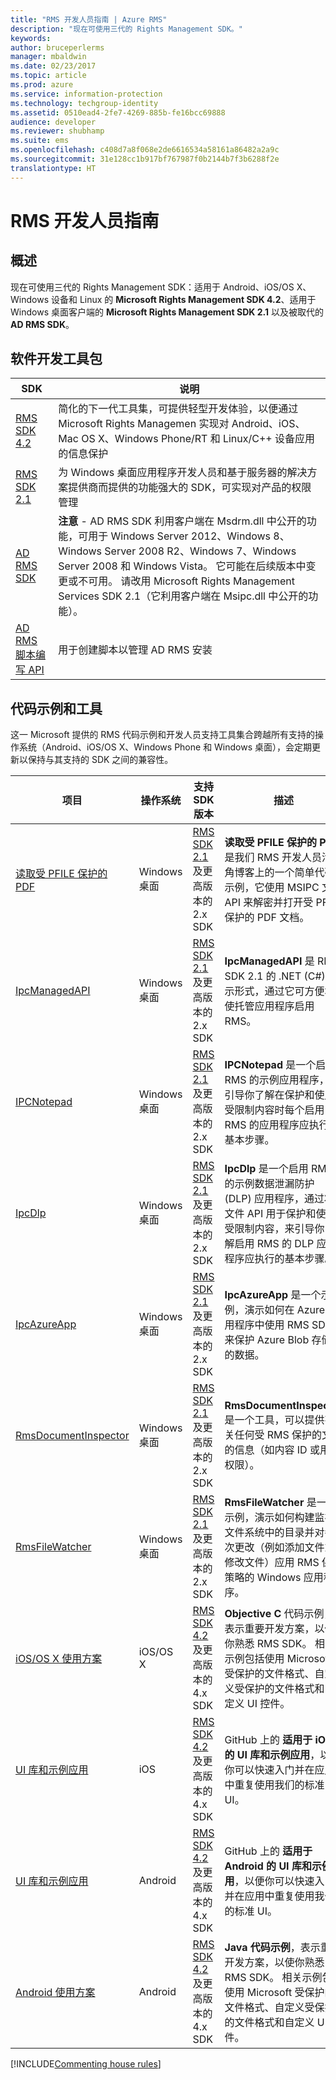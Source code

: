 ```yaml
---
title: "RMS 开发人员指南 | Azure RMS"
description: "现在可使用三代的 Rights Management SDK。"
keywords: 
author: bruceperlerms
manager: mbaldwin
ms.date: 02/23/2017
ms.topic: article
ms.prod: azure
ms.service: information-protection
ms.technology: techgroup-identity
ms.assetid: 0510ead4-2fe7-4269-885b-fe16bcc69888
audience: developer
ms.reviewer: shubhamp
ms.suite: ems
ms.openlocfilehash: c408d7a8f068e2de6616534a58161a86482a2a9c
ms.sourcegitcommit: 31e128cc1b917bf767987f0b2144b7f3b6288f2e
translationtype: HT
---
```

# <a name="rms-developers-guide"></a>RMS 开发人员指南

## <a name="overview"></a>概述 ##
现在可使用三代的 Rights Management SDK：适用于 Android、iOS/OS X、Windows 设备和 Linux 的 **Microsoft Rights Management SDK 4.2**、适用于 Windows 桌面客户端的 **Microsoft Rights Management SDK 2.1** 以及被取代的 **AD RMS SDK**。

## <a name="software-development-kits"></a>软件开发工具包 ##
| SDK | 说明 |
|------|---------|
| [RMS SDK 4.2](active-directory-rights-management-services-multi-platform-thin-client-sdk-portal.md) | 简化的下一代工具集，可提供轻型开发体验，以便通过 Microsoft Rights Managemen 实现对 Android、iOS、Mac OS X、Windows Phone/RT 和 Linux/C++ 设备应用的信息保护 |
| [RMS SDK 2.1](microsoft-information-protection-and-control-client-portal.md) | 为 Windows 桌面应用程序开发人员和基于服务器的解决方案提供商而提供的功能强大的 SDK，可实现对产品的权限管理|
|[AD RMS SDK]()|**注意** - AD RMS SDK 利用客户端在 Msdrm.dll 中公开的功能，可用于 Windows Server 2012、Windows 8、Windows Server 2008 R2、Windows 7、Windows Server 2008 和 Windows Vista。 它可能在后续版本中变更或不可用。 请改用 Microsoft Rights Management Services SDK 2.1（它利用客户端在 Msipc.dll 中公开的功能）。|
|[AD RMS 脚本编写 API]()| 用于创建脚本以管理 AD RMS 安装|

## <a name="code-samples-and-tools"></a>代码示例和工具 ##
这一 Microsoft 提供的 RMS 代码示例和开发人员支持工具集合跨越所有支持的操作系统（Android、iOS/OS X、Windows Phone 和 Windows 桌面），会定期更新以保持与其支持的 SDK 之间的兼容性。

| 项目 | 操作系统 | 支持 SDK 版本 | 描述 |
|------|------------------|------------------------|-------------|
| [读取受 PFILE 保护的 PDF](https://blogs.msdn.microsoft.com/rms/2015/11/09/reading-a-pfile-protected-pdf/) | Windows 桌面| [RMS SDK 2.1](microsoft-information-protection-and-control-client-portal.md) 及更高版本的 2.x SDK | **读取受 PFILE 保护的 PDF** 是我们 RMS 开发人员活动角博客上的一个简单代码示例，它使用 MSIPC 文件 API 来解密并打开受 PFILE 保护的 PDF 文档。|
| [IpcManagedAPI](https://github.com/Azure-Samples/active-directory-dotnet-rms) | Windows 桌面 | [RMS SDK 2.1](microsoft-information-protection-and-control-client-portal.md) 及更高版本的 2.x SDK | **IpcManagedAPI** 是 RMS SDK 2.1 的 .NET (C#) 表示形式，通过它可方便地使托管应用程序启用 RMS。|
| [IPCNotepad](https://code.msdn.microsoft.com/ipcnotepad-sample-f67dae80) | Windows 桌面 | [RMS SDK 2.1](microsoft-information-protection-and-control-client-portal.md) 及更高版本的 2.x SDK| **IPCNotepad** 是一个启用 RMS 的示例应用程序，可引导你了解在保护和使用受限制内容时每个启用 RMS 的应用程序应执行的基本步骤。|
| [IpcDlp](https://github.com/Azure-Samples/active-directory-dotnet-rms)|Windows 桌面|[RMS SDK 2.1](microsoft-information-protection-and-control-client-portal.md) 及更高版本的 2.x SDK|**IpcDlp** 是一个启用 RMS 的示例数据泄漏防护 (DLP) 应用程序，通过将文件 API 用于保护和使用受限制内容，来引导你了解启用 RMS 的 DLP 应用程序应执行的基本步骤。|
| [IpcAzureApp](https://github.com/Azure-Samples/active-directory-dotnet-rms) | Windows 桌面|[RMS SDK 2.1](microsoft-information-protection-and-control-client-portal.md) 及更高版本的 2.x SDK|**IpcAzureApp** 是一个示例，演示如何在 Azure 应用程序中使用 RMS SDK 来保护 Azure Blob 存储中的数据。|
| [RmsDocumentInspector](https://github.com/Azure-Samples/active-directory-dotnet-rms) | Windows 桌面|[RMS SDK 2.1](microsoft-information-protection-and-control-client-portal.md) 及更高版本的 2.x SDK|**RmsDocumentInspector** 是一个工具，可以提供有关任何受 RMS 保护的文件的信息（如内容 ID 或用户权限）。|
| [RmsFileWatcher](https://github.com/Azure-Samples/active-directory-dotnet-rms) | Windows 桌面|[RMS SDK 2.1](microsoft-information-protection-and-control-client-portal.md) 及更高版本的 2.x SDK|**RmsFileWatcher** 是一个示例，演示如何构建监视文件系统中的目录并对每次更改（例如添加文件或修改文件）应用 RMS 保护策略的 Windows 应用程序。|
| [iOS/OS X 使用方案](https://msdn.microsoft.com/library/dn758307(v=vs.85).aspx) |iOS/OS X|[RMS SDK 4.2](active-directory-rights-management-services-multi-platform-thin-client-sdk-portal.md) 及更高版本的 4.x SDK|**Objective C** 代码示例，表示重要开发方案，以使你熟悉 RMS SDK。 相关示例包括使用 Microsoft 受保护的文件格式、自定义受保护的文件格式和自定义 UI 控件。|
| [UI 库和示例应用](https://github.com/AzureAD/rms-sdk-ui-for-ios) |iOS|[RMS SDK 4.2](active-directory-rights-management-services-multi-platform-thin-client-sdk-portal.md) 及更高版本的 4.x SDK|GitHub 上的 **适用于 iOS 的 UI 库和示例应用**，以便你可以快速入门并在应用中重复使用我们的标准 UI。|
| [UI 库和示例应用](https://github.com/AzureAD/rms-sdk-ui-for-android) |Android|[RMS SDK 4.2](active-directory-rights-management-services-multi-platform-thin-client-sdk-portal.md) 及更高版本的 4.x SDK|GitHub 上的 **适用于 Android 的 UI 库和示例应用**，以便你可以快速入门并在应用中重复使用我们的标准 UI。|
| [Android 使用方案](https://msdn.microsoft.com/en-us/library/dn758246(v=vs.85).aspx) |Android|[RMS SDK 4.2](active-directory-rights-management-services-multi-platform-thin-client-sdk-portal.md) 及更高版本的 4.x SDK|**Java 代码示例**，表示重要开发方案，以使你熟悉 RMS SDK。 相关示例包括使用 Microsoft 受保护的文件格式、自定义受保护的文件格式和自定义 UI 控件。|

[!INCLUDE[Commenting house rules](../includes/houserules.md)]
